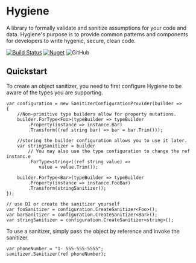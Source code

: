 # Hygiene
A library to formally validate and sanitize assumptions for your code and data.  Hygiene's purpose is to provide common patterns and components for developers to write hygenic, secure, clean code.

[![Build Status](https://dev.azure.com/hygiene/Hygiene/_apis/build/status/TylerKendrick.Hygiene?branchName=dev&jobName=Job)](https://dev.azure.com/hygiene/Hygiene/_build/latest?definitionId=1&branchName=dev)
[![Nuget](https://img.shields.io/nuget/v/hygiene.svg)](https://www.nuget.org/packages/Hygiene/)
![GitHub](https://img.shields.io/github/license/tylerkendrick/hygiene.svg)

## Quickstart
To create an object sanitizer, you need to first configure Hygiene to be aware of the types you are supporting.

```
var configuration = new SanitizerConfigurationProvider(builder => 
{
    //Non-primitive type builders allow for property mutations.
    builder.ForType<Foo>(typeBuilder => typeBuilder
        .Property(instance => instance.Bar)
        .Transform((ref string bar) => bar = bar.Trim()));

    //storing the builder configuration allows you to use it later.
    var stringSanitizer = builder
        // You may also use the type configuration to change the ref instanc.e
        .ForType<string>((ref string value) =>
            value = value.Trim());
    
    builder.ForType<Bar>(typeBuilder => typeBuilder
        .Property(instance => instance.FooBar)
        .Transform(stringSanitizer));
});

// use DI or create the sanitizer yourself
var fooSanitizer = configuration.CreateSanitizer<Foo>();
var barSanitizer = configuration.CreateSanitizer<Bar>();
var stringSanitizer = configuration.CreateSanitizer<string>();
```

To use a sanitizer, simply pass the object by reference and invoke the sanitizer.

```
var phoneNumber = "1- 555-555-5555";
sanitizer.Sanitizer(ref phoneNumber);
```
